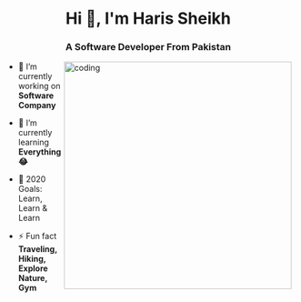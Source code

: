 <h1 align="center">Hi 👋, I'm Haris Sheikh</h1>
<h3 align="center">A Software Developer From Pakistan</h3>
<img align="right" alt="coding" width="400" src="https://cdn.dribbble.com/users/1162077/screenshots/3848914/programmer.gif">


- 🔭 I’m currently working on **Software Company**

- 🌱 I’m currently learning **Everything 😂**

- 🥅 2020 Goals: Learn, Learn & Learn

- ⚡ Fun fact **Traveling, Hiking, Explore Nature, Gym**
